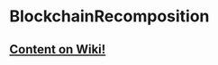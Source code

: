 # BlockchainRecomposition

## [Content on Wiki!](https://github.com/LyleMcDonald/BlockchainRecomposition/wiki)
